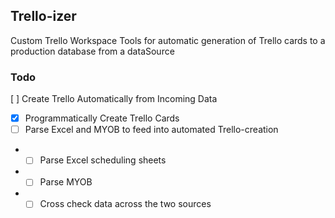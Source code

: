 ## Trello-izer

Custom Trello Workspace Tools for automatic generation of Trello cards to a production database from a dataSource

### Todo

[ ] Create Trello Automatically from Incoming Data

- [x] Programmatically Create Trello Cards
- [ ] Parse Excel and MYOB to feed into automated Trello-creation
- - [ ] Parse Excel scheduling sheets
- - [ ] Parse MYOB
- - [ ] Cross check data across the two sources
